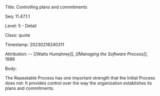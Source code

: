 Title:  Controlling plans and commitments

Seq:    11.47.1.1

Level:  5 - Detail

Class:  quote

Timestamp: 20230216240311

Attribution: -- [[Watts Humphrey]], *[[Managing the Software Process]]*, 1989

Body:

The Repeatable Process has one important strength that the Initial Process does not: It provides control over the way the organization establishes its plans and commitments.

